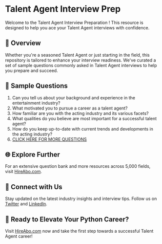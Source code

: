 # Talent Agent Interview Prep

Welcome to the Talent Agent Interview Preparation ! This resource is designed to help you ace your Talent Agent interviews with confidence.

## 🚀 Overview

Whether you're a seasoned Talent Agent or just starting in the field, this repository is tailored to enhance your interview readiness. We've curated a set of sample questions commonly asked in Talent Agent interviews to help you prepare and succeed.

## 📝 Sample Questions

1. Can you tell us about your background and experience in the entertainment industry?
2. What motivated you to pursue a career as a talent agent?
3. How familiar are you with the acting industry and its various facets?
4. What qualities do you believe are most important for a successful talent agent?
5. How do you keep up-to-date with current trends and developments in the acting industry?
6. [CLICK HERE FOR MORE QUESTIONS](https://hireabo.com/job/16_0_41/Talent%20Agent)

## 🌐 Explore Further

For an extensive question bank and more resources across 5,000 fields, visit [HireAbo.com](https://www.hireabo.com).

## 📱 Connect with Us

Stay updated on the latest industry insights and interview tips. Follow us on [Twitter](https://twitter.com/hireabo) and [LinkedIn](https://www.linkedin.com/in/hire-abo-3609972a8/).

## 🚀 Ready to Elevate Your Python Career?

Visit [HireAbo.com](https://www.hireabo.com) now and take the first step towards a successful Talent Agent career!